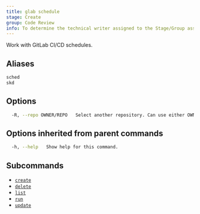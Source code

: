 ```yaml
---
title: glab schedule
stage: Create
group: Code Review
info: To determine the technical writer assigned to the Stage/Group associated with this page, see https://about.gitlab.com/handbook/product/ux/technical-writing/#assignments
---
```


<!--
This documentation is auto generated by a script.
Please do not edit this file directly. Run `make gen-docs` instead.
-->

Work with GitLab CI/CD schedules.

## Aliases

```bash twoslash title="Terminal"
sched
skd
```

## Options

```bash twoslash title="Terminal"
  -R, --repo OWNER/REPO   Select another repository. Can use either OWNER/REPO or `GROUP/NAMESPACE/REPO` format. Also accepts full URL or Git URL.
```

## Options inherited from parent commands

```bash twoslash title="Terminal"
  -h, --help   Show help for this command.
```

## Subcommands

- [`create`](/docs/schedule/create)
- [`delete`](/docs/schedule/delete)
- [`list`](/docs/schedule/list)
- [`run`](/docs/schedule/run)
- [`update`](/docs/schedule/update)
